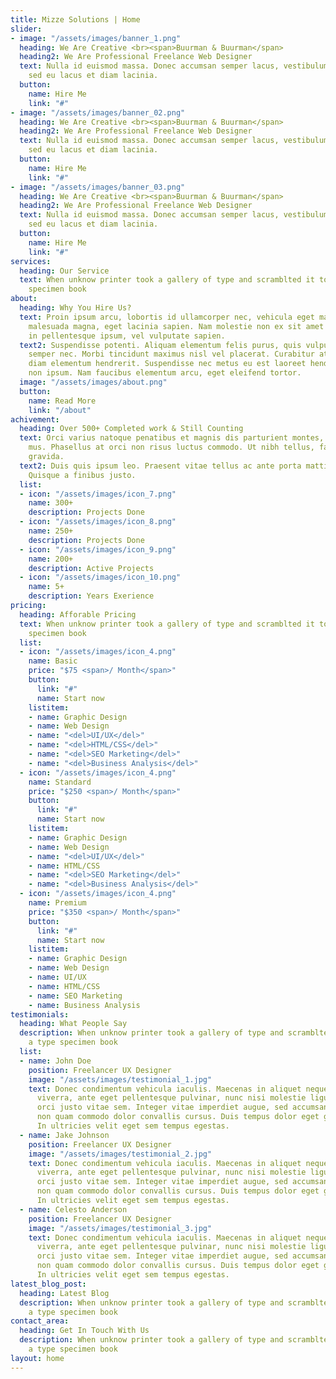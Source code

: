 ```yaml
---
title: Mizze Solutions | Home
slider:
- image: "/assets/images/banner_1.png"
  heading: We Are Creative <br><span>Buurman & Buurman</span>
  heading2: We Are Professional Freelance Web Designer
  text: Nulla id euismod massa. Donec accumsan semper lacus, vestibulum gravida ante
    sed eu lacus et diam lacinia.
  button:
    name: Hire Me
    link: "#"
- image: "/assets/images/banner_02.png"
  heading: We Are Creative <br><span>Buurman & Buurman</span>
  heading2: We Are Professional Freelance Web Designer
  text: Nulla id euismod massa. Donec accumsan semper lacus, vestibulum gravida ante
    sed eu lacus et diam lacinia.
  button:
    name: Hire Me
    link: "#"
- image: "/assets/images/banner_03.png"
  heading: We Are Creative <br><span>Buurman & Buurman</span>
  heading2: We Are Professional Freelance Web Designer
  text: Nulla id euismod massa. Donec accumsan semper lacus, vestibulum gravida ante
    sed eu lacus et diam lacinia.
  button:
    name: Hire Me
    link: "#"
services:
  heading: Our Service
  text: When unknow printer took a gallery of type and scramblted it to make a type
    specimen book
about:
  heading: Why You Hire Us?
  text: Proin ipsum arcu, lobortis id ullamcorper nec, vehicula eget magna. Sed ut
    malesuada magna, eget lacinia sapien. Nam molestie non ex sit amet ornare. Nunc
    in pellentesque ipsum, vel vulputate sapien.
  text2: Suspendisse potenti. Aliquam elementum felis purus, quis vulputate libero
    semper nec. Morbi tincidunt maximus nisl vel placerat. Curabitur at ligula ac
    diam elementum hendrerit. Suspendisse nec metus eu est laoreet hendrerit vitae
    non ipsum. Nam faucibus elementum arcu, eget eleifend tortor.
  image: "/assets/images/about.png"
  button:
    name: Read More
    link: "/about"
achivement:
  heading: Over 500+ Completed work & Still Counting
  text: Orci varius natoque penatibus et magnis dis parturient montes, nascetur ridiculus
    mus. Phasellus at orci non risus luctus commodo. Ut nibh tellus, faucibus nec
    gravida.
  text2: Duis quis ipsum leo. Praesent vitae tellus ac ante porta mattis vel non ex.
    Quisque a finibus justo.
  list:
  - icon: "/assets/images/icon_7.png"
    name: 300+
    description: Projects Done
  - icon: "/assets/images/icon_8.png"
    name: 250+
    description: Projects Done
  - icon: "/assets/images/icon_9.png"
    name: 200+
    description: Active Projects
  - icon: "/assets/images/icon_10.png"
    name: 5+
    description: Years Exerience
pricing:
  heading: Afforable Pricing
  text: When unknow printer took a gallery of type and scramblted it to make a type
    specimen book
  list:
  - icon: "/assets/images/icon_4.png"
    name: Basic
    price: "$75 <span>/ Month</span>"
    button:
      link: "#"
      name: Start now
    listitem:
    - name: Graphic Design
    - name: Web Design
    - name: "<del>UI/UX</del>"
    - name: "<del>HTML/CSS</del>"
    - name: "<del>SEO Marketing</del>"
    - name: "<del>Business Analysis</del>"
  - icon: "/assets/images/icon_4.png"
    name: Standard
    price: "$250 <span>/ Month</span>"
    button:
      link: "#"
      name: Start now
    listitem:
    - name: Graphic Design
    - name: Web Design
    - name: "<del>UI/UX</del>"
    - name: HTML/CSS
    - name: "<del>SEO Marketing</del>"
    - name: "<del>Business Analysis</del>"
  - icon: "/assets/images/icon_4.png"
    name: Premium
    price: "$350 <span>/ Month</span>"
    button:
      link: "#"
      name: Start now
    listitem:
    - name: Graphic Design
    - name: Web Design
    - name: UI/UX
    - name: HTML/CSS
    - name: SEO Marketing
    - name: Business Analysis
testimonials:
  heading: What People Say
  description: When unknow printer took a gallery of type and scramblted it to make
    a type specimen book
  list:
  - name: John Doe
    position: Freelancer UX Designer
    image: "/assets/images/testimonial_1.jpg"
    text: Donec condimentum vehicula iaculis. Maecenas in aliquet neque. Suspendisse
      viverra, ante eget pellentesque pulvinar, nunc nisi molestie ligula, vitae convallis
      orci justo vitae sem. Integer vitae imperdiet augue, sed accumsan diam. Etiam
      non quam commodo dolor convallis cursus. Duis tempus dolor eget gravida fringilla.
      In ultricies velit eget sem tempus egestas.
  - name: Jake Johnson
    position: Freelancer UX Designer
    image: "/assets/images/testimonial_2.jpg"
    text: Donec condimentum vehicula iaculis. Maecenas in aliquet neque. Suspendisse
      viverra, ante eget pellentesque pulvinar, nunc nisi molestie ligula, vitae convallis
      orci justo vitae sem. Integer vitae imperdiet augue, sed accumsan diam. Etiam
      non quam commodo dolor convallis cursus. Duis tempus dolor eget gravida fringilla.
      In ultricies velit eget sem tempus egestas.
  - name: Celesto Anderson
    position: Freelancer UX Designer
    image: "/assets/images/testimonial_3.jpg"
    text: Donec condimentum vehicula iaculis. Maecenas in aliquet neque. Suspendisse
      viverra, ante eget pellentesque pulvinar, nunc nisi molestie ligula, vitae convallis
      orci justo vitae sem. Integer vitae imperdiet augue, sed accumsan diam. Etiam
      non quam commodo dolor convallis cursus. Duis tempus dolor eget gravida fringilla.
      In ultricies velit eget sem tempus egestas.
latest_blog_post:
  heading: Latest Blog
  description: When unknow printer took a gallery of type and scramblted it to make
    a type specimen book
contact_area:
  heading: Get In Touch With Us
  description: When unknow printer took a gallery of type and scramblted it to make
    a type specimen book
layout: home
---
```


